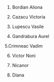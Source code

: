 
1. Bordian Aliona

2. Cazacu Victoria

3. Lupescu Vasile

4. Gandrabura Aurel

5.Crimneac Vadim

6. Victor Noni

7. Nicanor

8. Diana


